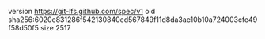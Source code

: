 version https://git-lfs.github.com/spec/v1
oid sha256:6020e831286f542130840ed567849f11d8da3ae10b10a724003cfe49f58d50f5
size 2517
